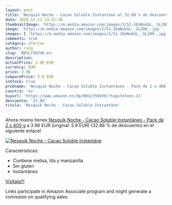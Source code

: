```yaml
---
layout: post
title: 'Nesquik Noche - Cacao Soluble Instantáne al 32.88 % de descuento'
date: 2020-12-11 13:21:38
thumbnailImage: 'https://m.media-amazon.com/images/I/51-1EmNukGL._SL200_.jpg'
image: 'https://m.media-amazon.com/images/I/51-1EmNukGL._SL200_.jpg'
images: [ 'https://m.media-amazon.com/images/I/51-1EmNukGL._SL200_.jpg' ]
comments: true
category: ofertas
author: ring
slug: 'B01LY58VVK-es'
description:
actualPrice: 3.96 EUR
currency: EUR
price: 3.96
comparePrice: 5.9 EUR
inStock: true
prodname: 'Nesquik Noche - Cacao Soluble Instantáneo - Pack de 2 x 400 g'
country: 'es'
buyurl: 'https://www.amazon.es/dp/B01LY58VVK/?tag=tolees-21'
descuento: '32.88'
titulo: 'Nesquik Noche - Cacao Soluble Instantáne'
---
```


Ahora mismo tienes [Nesquik Noche - Cacao Soluble Instantáneo - Pack de 2 x 400 g](https://www.amazon.es/dp/B01LY58VVK/?tag=tolees-21) a 3.96 EUR (original: 5.9 EUR) (32.88 %  de descuento) en el siguiente enlace!

[![Nesquik Noche - Cacao Soluble Instantáne](https://m.media-amazon.com/images/I/51-1EmNukGL._SL200_.jpg)](https://www.amazon.es/dp/B01LY58VVK/?tag=tolees-21)

Características:

- Contiene melisa, tila y manzanilla
- Sin gluten
- Instantáneo

[Visítala!!!](https://www.amazon.es/dp/B01LY58VVK/?tag=tolees-21)

Links participate in Amazon Associate program and might generate a comission on qualifying sales
